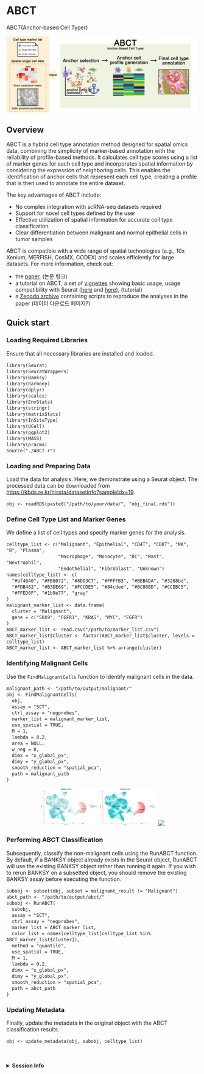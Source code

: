 # ABCT
ABCT(Anchor-based Cell Typer)

![Graphical Abstract](images/graphical_abstract.png)


## Overview

ABCT is a hybrid cell type annotation method designed for spatial omics data, combining the simplicity of marker-based annotation with the reliability of profile-based methods. It calculates cell type scores using a list of marker genes for each cell type and incorporates spatial information by considering the expression of neighboring cells. This enables the identification of anchor cells that represent each cell type, creating a profile that is then used to annotate the entire dataset.

The key advantages of ABCT include:

- No complex integration with scRNA-seq datasets required
- Support for novel cell types defined by the user
- Effective utilization of spatial information for accurate cell type classification
- Clear differentiation between malignant and normal epithelial cells in tumor samples

ABCT is compatible with a wide range of spatial technologies (e.g., 10x Xenium, MERFISH, CosMX, CODEX) and scales efficiently for large datasets. For more information, check out:

- the [paper](https://www.nature.com/articles/s41588-024-01664-3), (논문 링크)
- a tutorial on ABCT, a set of [vignettes](https://prabhakarlab.github.io/Banksy) showing basic usage, usage compatibility with Seurat ([here](https://github.com/satijalab/seurat-wrappers/blob/master/docs/banksy.md) and [here](https://satijalab.org/seurat/articles/visiumhd_analysis_vignette#identifying-spatially-defined-tissue-domains)),  (tutorial)
- a [Zenodo archive](https://zenodo.org/records/10258795) containing scripts to reproduce the analyses in the paper (데이터 다운로드 페이지?)





## Quick start
### Loading Required Libraries
Ensure that all necessary libraries are installed and loaded.

```{r libraries}
library(Seurat)
library(SeuratWrappers)
library(Banksy)
library(harmony)
library(dplyr)
library(scales)
library(EnvStats)
library(stringr)
library(matrixStats)
library(InSituType)
library(UCell)
library(ggplot2)
library(MASS)
library(pracma)
source("./ABCT.r")
```

### Loading and Preparing Data
Load the data for analysis. Here, we demonstrate using a Seurat object. The processed data can be downloaded from https://kbds.re.kr/hissta/datasetinfo?sampleIdx=19.
```{r load-data}
obj <- readRDS(paste0("/path/to/your/data/", "obj_final.rds"))
```

### Define Cell Type List and Marker Genes
We define a list of cell types and specify marker genes for the analysis.
```{r cell-types}
celltype_list <- c("Malignant", "Epithelial", "CD4T", "CD8T", "NK", "B", "Plasma",
                   "Macrophage", "Monocyte", "DC", "Mast", "Neutrophil", 
                   "Endothelial", "Fibroblast", "Unknown")
names(celltype_list) <- c(
  "#bf4040", "#FB8072", "#8DD3C7", "#FFFFB3", "#BEBADA", "#3288bd", 
  "#FDB462", "#B3DE69", "#FCCDE5", "#84cdee", "#BC80BD", "#CCEBC5", 
  "#FFED6F", "#1b9e77", "gray"
)
malignant_marker_list <- data.frame(
  cluster = "Malignant",
  gene = c("SOX9", "FGFR1", "KRAS", "MYC", "EGFR")
)
ABCT_marker_list <- read.csv("/path/to/marker_list.csv")
ABCT_marker_list$cluster <- factor(ABCT_marker_list$cluster, levels = celltype_list)
ABCT_marker_list <- ABCT_marker_list %>% arrange(cluster)
```

### Identifying Malignant Cells
Use the `FindMalignantCells` function to identify malignant cells in the data.
```{r find-malignant}
malignant_path <- "/path/to/output/malignant/"
obj <- FindMalignantCells(
  obj,
  assay = "SCT",
  ctrl_assay = "negprobes",
  marker_list = malignant_marker_list,
  use_spatial = TRUE,
  M = 1,
  lambda = 0.2,
  area = NULL,
  w_neg = 0,
  dimx = "x_global_px",
  dimy = "y_global_px",
  smooth_reduction = "spatial_pca",
  path = malignant_path
)
```
<p align="center">
  <img src="images/1_malignant_anchor.png" width="30%" />
  <img src="images/1_malignant_dim.png" width="30%" />
  <img src="images/1_malignant_image.png" width="30%" />
</p>



### Performing ABCT Classification
Subsequently, classify the non-malignant cells using the RunABCT function. By default, if a BANKSY object already exists in the Seurat object, RunABCT will use the existing BANKSY object rather than running it again. If you wish to rerun BANKSY on a subsetted object, you should remove the existing BANKSY assay before executing the function.
```{r run-abct}
subobj <- subset(obj, subset = malignant_result != "Malignant")
abct_path <- "/path/to/output/abct/"
subobj <- RunABCT(
  subobj,
  assay = "SCT",
  ctrl_assay = "negprobes",
  marker_list = ABCT_marker_list,
  color_list = names(celltype_list[celltype_list %in% ABCT_marker_list$cluster]),
  method = "quantile",
  use_spatial = TRUE,
  M = 1,
  lambda = 0.2,
  dimx = "x_global_px",
  dimy = "y_global_px",
  smooth_reduction = "spatial_pca",
  path = abct_path
)
```

### Updating Metadata
Finally, update the metadata in the original object with the ABCT classification results.
```{r update-metadata}
obj <- update_metadata(obj, subobj, celltype_list)
```

<br>
<br>
<details>
<summary><strong>Session Info</strong></summary>
  
```r
#> R version 4.3.2 (2023-10-31)
#> Platform: x86_64-conda-linux-gnu (64-bit)
#> Running under: Rocky Linux 8.10 (Green Obsidian)
#> 
#> Matrix products: default
#> 
#> locale:
#>  [1] LC_CTYPE=en_US.UTF-8       LC_NUMERIC=C              
#>  [3] LC_TIME=ko_KR.UTF-8        LC_COLLATE=en_US.UTF-8    
#>  [5] LC_MONETARY=ko_KR.UTF-8    LC_MESSAGES=en_US.UTF-8   
#>  [7] LC_PAPER=ko_KR.UTF-8       LC_NAME=C                 
#>  [9] LC_ADDRESS=C               LC_TELEPHONE=C            
#> [11] LC_MEASUREMENT=ko_KR.UTF-8 LC_IDENTIFICATION=C       
#> 
#> time zone: Asia/Seoul
#> tzcode source: system (glibc)
#> 
#> attached base packages:
#> [1] stats     graphics  grDevices utils     datasets  methods   base     
#> 
#> other attached packages:
#>  [1] pracma_2.4.4         MASS_7.3-60          ggplot2_3.5.1       
#>  [4] UCell_2.6.2          InSituType_2.0       matrixStats_1.3.0   
#>  [7] stringr_1.5.1        EnvStats_2.8.1       scales_1.3.0        
#> [10] dplyr_1.1.4          harmony_1.2.0        Rcpp_1.0.12         
#> [13] Banksy_0.99.13       SeuratWrappers_0.3.5 Seurat_5.0.1        
#> [16] SeuratObject_5.0.1   sp_2.1-4            
#> 
#> loaded via a namespace (and not attached):
#>   [1] RcppHungarian_0.3           RcppAnnoy_0.0.22           
#>   [3] splines_4.3.2               later_1.3.2                
#>   [5] bitops_1.0-7                tibble_3.2.1               
#>   [7] R.oo_1.26.0                 polyclip_1.10-6            
#>   [9] fastDummies_1.7.3           lifecycle_1.0.4            
#>  [11] aricode_1.0.3               globals_0.16.3             
#>  [13] lattice_0.22-6              SnowballC_0.7.1            
#>  [15] magrittr_2.0.3              plotly_4.10.4.9000         
#>  [17] sass_0.4.9                  rmarkdown_2.27             
#>  [19] jquerylib_0.1.4             yaml_2.3.8                 
#>  [21] remotes_2.5.0               httpuv_1.6.15              
#>  [23] sctransform_0.4.1           askpass_1.2.0              
#>  [25] spam_2.10-0                 spatstat.sparse_3.0-3      
#>  [27] reticulate_1.37.0           cowplot_1.1.3              
#>  [29] pbapply_1.7-2               RColorBrewer_1.1-3         
#>  [31] abind_1.4-5                 zlibbioc_1.48.0            
#>  [33] Rtsne_0.17                  GenomicRanges_1.54.1       
#>  [35] purrr_1.0.2                 R.utils_2.12.3             
#>  [37] BiocGenerics_0.48.1         RCurl_1.98-1.14            
#>  [39] GenomeInfoDbData_1.2.11     IRanges_2.36.0             
#>  [41] S4Vectors_0.40.2            ggrepel_0.9.5              
#>  [43] irlba_2.3.5.1               listenv_0.9.1              
#>  [45] spatstat.utils_3.1-0        umap_0.2.10.0              
#>  [47] goftest_1.2-3               RSpectra_0.16-1            
#>  [49] spatstat.random_3.2-3       fitdistrplus_1.1-11        
#>  [51] parallelly_1.37.1           leiden_0.4.3.1             
#>  [53] codetools_0.2-20            DelayedArray_0.28.0        
#>  [55] tidyselect_1.2.1            farver_2.1.2               
#>  [57] stats4_4.3.2                spatstat.explore_3.2-7     
#>  [59] jsonlite_1.8.8              BiocNeighbors_1.20.0       
#>  [61] progressr_0.14.0            ggridges_0.5.6             
#>  [63] survival_3.6-4              systemfonts_1.1.0          
#>  [65] dbscan_1.2-0                tools_4.3.2                
#>  [67] ragg_1.3.2                  ica_1.0-3                  
#>  [69] glue_1.7.0                  gridExtra_2.3              
#>  [71] SparseArray_1.2.2           xfun_0.44                  
#>  [73] MatrixGenerics_1.14.0       GenomeInfoDb_1.38.1        
#>  [75] withr_3.0.0                 BiocManager_1.30.23        
#>  [77] fastmap_1.2.0               fansi_1.0.6                
#>  [79] openssl_2.2.0               digest_0.6.35              
#>  [81] rsvd_1.0.5                  R6_2.5.1                   
#>  [83] mime_0.12                   textshaping_0.3.7          
#>  [85] colorspace_2.1-0            scattermore_1.2            
#>  [87] sccore_1.0.5                tensor_1.5                 
#>  [89] spatstat.data_3.0-4         R.methodsS3_1.8.2          
#>  [91] utf8_1.2.4                  tidyr_1.3.1                
#>  [93] generics_0.1.3              data.table_1.15.4          
#>  [95] httr_1.4.7                  htmlwidgets_1.6.4          
#>  [97] S4Arrays_1.2.0              uwot_0.2.2                 
#>  [99] pkgconfig_2.0.3             gtable_0.3.5               
#> [101] lmtest_0.9-40               SingleCellExperiment_1.24.0
#> [103] XVector_0.42.0              htmltools_0.5.8.1          
#> [105] dotCall64_1.1-1             Biobase_2.62.0             
#> [107] png_0.1-8                   SpatialExperiment_1.12.0   
#> [109] knitr_1.46                  reshape2_1.4.4             
#> [111] rjson_0.2.21                nlme_3.1-164               
#> [113] cachem_1.1.0                zoo_1.8-12                 
#> [115] KernSmooth_2.23-24          parallel_4.3.2             
#> [117] miniUI_0.1.1.1              pillar_1.9.0               
#> [119] grid_4.3.2                  vctrs_0.6.5                
#> [121] RANN_2.6.1                  lsa_0.73.3                 
#> [123] promises_1.3.0              xtable_1.8-4               
#> [125] cluster_2.1.6               evaluate_0.23              
#> [127] magick_2.8.3                cli_3.6.2                  
#> [129] compiler_4.3.2              rlang_1.1.3                
#> [131] crayon_1.5.2                future.apply_1.11.2        
#> [133] labeling_0.4.3              mclust_6.1.1               
#> [135] plyr_1.8.9                  stringi_1.8.4              
#> [137] BiocParallel_1.36.0         viridisLite_0.4.2          
#> [139] deldir_2.0-4                munsell_0.5.1              
#> [141] lazyeval_0.2.2              spatstat.geom_3.2-9        
#> [143] Matrix_1.6-5                RcppHNSW_0.6.0             
#> [145] patchwork_1.2.0             future_1.33.2              
#> [147] shiny_1.8.1.1               highr_0.10                 
#> [149] SummarizedExperiment_1.32.0 ROCR_1.0-11                
#> [151] leidenAlg_1.1.3             igraph_2.0.3               
#> [153] bslib_0.7.0
```
</details>
<br>
<br>


